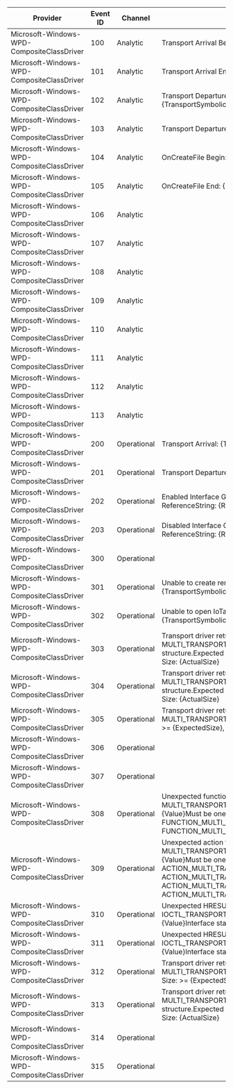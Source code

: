 Provider                                    |  Event ID  |  Channel      |  Message
--------------------------------------------|------------|---------------|------------------------------------------------------------------------------------------------------------------------------------------------------------------------------------------------------------------
Microsoft-Windows-WPD-CompositeClassDriver  |  100       |  Analytic     |  Transport Arrival Begin: {TransportSymbolicLink}
Microsoft-Windows-WPD-CompositeClassDriver  |  101       |  Analytic     |  Transport Arrival End: {TransportSymbolicLink}
Microsoft-Windows-WPD-CompositeClassDriver  |  102       |  Analytic     |  Transport Departure Begin: {TransportSymbolicLink}
Microsoft-Windows-WPD-CompositeClassDriver  |  103       |  Analytic     |  Transport Departure End: {TransportSymbolicLink}
Microsoft-Windows-WPD-CompositeClassDriver  |  104       |  Analytic     |  OnCreateFile Begin: {ReferenceString}
Microsoft-Windows-WPD-CompositeClassDriver  |  105       |  Analytic     |  OnCreateFile End: {ReferenceString}
Microsoft-Windows-WPD-CompositeClassDriver  |  106       |  Analytic     |
Microsoft-Windows-WPD-CompositeClassDriver  |  107       |  Analytic     |
Microsoft-Windows-WPD-CompositeClassDriver  |  108       |  Analytic     |
Microsoft-Windows-WPD-CompositeClassDriver  |  109       |  Analytic     |
Microsoft-Windows-WPD-CompositeClassDriver  |  110       |  Analytic     |
Microsoft-Windows-WPD-CompositeClassDriver  |  111       |  Analytic     |
Microsoft-Windows-WPD-CompositeClassDriver  |  112       |  Analytic     |
Microsoft-Windows-WPD-CompositeClassDriver  |  113       |  Analytic     |
Microsoft-Windows-WPD-CompositeClassDriver  |  200       |  Operational  |  Transport Arrival: {TransportSymbolicLink}
Microsoft-Windows-WPD-CompositeClassDriver  |  201       |  Operational  |  Transport Departure: {TransportSymbolicLink}
Microsoft-Windows-WPD-CompositeClassDriver  |  202       |  Operational  |  Enabled Interface GUID: {InterfaceGUID}, ReferenceString: {ReferenceString}
Microsoft-Windows-WPD-CompositeClassDriver  |  203       |  Operational  |  Disabled Interface GUID: {InterfaceGUID}, ReferenceString: {ReferenceString}
Microsoft-Windows-WPD-CompositeClassDriver  |  300       |  Operational  |
Microsoft-Windows-WPD-CompositeClassDriver  |  301       |  Operational  |  Unable to create remote interface for transport: {TransportSymbolicLink}
Microsoft-Windows-WPD-CompositeClassDriver  |  302       |  Operational  |  Unable to open IoTarget for transport: {TransportSymbolicLink}
Microsoft-Windows-WPD-CompositeClassDriver  |  303       |  Operational  |  Transport driver returned an incorrect MULTI_TRANSPORT_BANDWIDTH structure.Expected Size: {ExpectedSize}, Actual Size: {ActualSize}
Microsoft-Windows-WPD-CompositeClassDriver  |  304       |  Operational  |  Transport driver returned an incorrect MULTI_TRANSPORT_INTERFACE_STATE structure.Expected Size: >= {ExpectedSize}, Actual Size: {ActualSize}
Microsoft-Windows-WPD-CompositeClassDriver  |  305       |  Operational  |  Transport driver returned an incorrect MULTI_TRANSPORT_HDR structure.Expected Size: >= {ExpectedSize}, Actual Size: {ActualSize}
Microsoft-Windows-WPD-CompositeClassDriver  |  306       |  Operational  |
Microsoft-Windows-WPD-CompositeClassDriver  |  307       |  Operational  |
Microsoft-Windows-WPD-CompositeClassDriver  |  308       |  Operational  |  Unexpected function for MULTI_TRANSPORT_INTERFACE_STATE: {Value}Must be one of:  FUNCTION_MULTI_TRANSPORT_BANDWIDTH  FUNCTION_MULTI_TRANSPORT_INTERFACE_STATE
Microsoft-Windows-WPD-CompositeClassDriver  |  309       |  Operational  |  Unexpected action for MULTI_TRANSPORT_INTERFACE_STATE: {Value}Must be one of:  ACTION_MULTI_TRANSPORT_ENABLE  ACTION_MULTI_TRANSPORT_DISABLE  ACTION_MULTI_TRANSPORT_ENDOFSET  ACTION_MULTI_TRANSPORT_DISABLEALL
Microsoft-Windows-WPD-CompositeClassDriver  |  310       |  Operational  |  Unexpected HRESULT for IOCTL_TRANSPORT_REQUEST initiation: {Value}Interface state discovery has stopped.
Microsoft-Windows-WPD-CompositeClassDriver  |  311       |  Operational  |  Unexpected HRESULT for IOCTL_TRANSPORT_REQUEST completion: {Value}Interface state discovery has stopped.
Microsoft-Windows-WPD-CompositeClassDriver  |  312       |  Operational  |  Transport driver returned an incorrect MULTI_TRANSPORT_STATE structure.Expected Size: >= {ExpectedSize}, Actual Size: {ActualSize}
Microsoft-Windows-WPD-CompositeClassDriver  |  313       |  Operational  |  Transport driver returned an incorrect MULTI_TRANSPORT_FRIENDLYNAME structure.Expected Size: >= {ExpectedSize}, Actual Size: {ActualSize}
Microsoft-Windows-WPD-CompositeClassDriver  |  314       |  Operational  |
Microsoft-Windows-WPD-CompositeClassDriver  |  315       |  Operational  |
